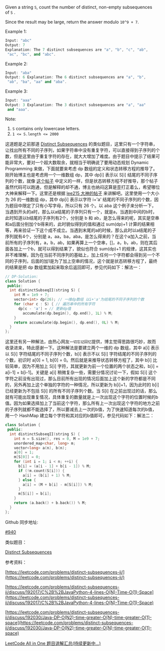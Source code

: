 Given a string `S`, count the number of distinct, non-empty subsequences of `S` .

Since the result may be large, return the answer modulo `10^9 + 7`.

Example 1:

```cpp
Input: "abc"
Output: 7
Explanation: The 7 distinct subsequences are "a", "b", "c", "ab",
 "ac", "bc", and "abc".
```

Example 2:

```cpp
Input: "aba"
Output: 6 Explanation: The 6 distinct subsequences are "a", "b",
 "ab", "ba", "aa" and "aba".
```

Example 3:

```cpp
Input: "aaa"
Output: 3 Explanation: The 3 distinct subsequences are "a", "aa"
 and "aaa".
```

Note:

1. `S` contains only lowercase letters.
2. `1 <= S.length <= 2000`

这道题是之前那道 [Distinct Subsequences](http://www.cnblogs.com/grandyang/p/4294105.html) 的类似题目，这里只有一个字符串，让找出所有不同的子序列，如果字符串中没有重复字符，可以直接得到子序列的个数，但是这里由于重复字符的存在，就大大增加了难度。由于题目中提示了结果可能非常大，要对一个超大数取余，就相当于明确说了要用动态规划 Dynamic Programming 来做，下面就要来考虑 dp 数组的定义和状态转移方程的推导了。刚开始博主也是考虑用一个一维数组 dp，其中 dp[i] 表示以 S[i] 结尾的不同子序列的个数，就像 [这个帖子](https://leetcode.com/problems/distinct-subsequences-ii/discuss/192030/Java-DP-O%5C(N2%5C)-time-greater-O%5C(N%5C)-time-greater-O%5C(1%5C)-space) 中定义的一样，但是状态转移方程不好推导，那个帖子虽然代码可以跑通，但是解释的却不通，博主也纳闷这算是歪打正着么，希望哪位大神来解释一下。这里还是根据 [lee215 大神的帖子](https://leetcode.com/problems/distinct-subsequences-ii/discuss/192017/C%2B%2BJavaPython-4-lines-O%5C(N%5C)-Time-O%5C(1%5C)-Space) 来讲解吧。这里使用一个大小为 26 的一维数组 dp，其中 dp[i] 表示以字符 i+'a' 结尾的不同子序列的个数，因为题目中限定了只有小写字母，所以只有 26 个。以 aba 这个例子来分析一下，当遇到开头的a时，那么以a结尾的子序列只有一个，就是a，当遇到中间的b时，此时知道以b结尾的子序列有2个，分别是 b 和 ab，是怎么得来的呢，其实是空串和a后面分别加个b得来的，此时貌似得到的值和通过 sum(dp)+1 计算的结果相等，再来验证一下这个成不成立。当遇到末尾的a的时候，那么此时以a结尾的子序列就有4个，分别是 a，aa，ba，aba，是怎么得来的？在这个a加入之前，当前所有的子序列有，a，b，ab，如果再算上一个空串，[]，a，b，ab，则在其后面各加上一个b，就可以得到结果了，貌似也符合 sum(dp)+1 的规律，这其实也并不难理解，因为在当前不同序列的基础上，加上任何一个字符都会得到另一个不同的子序列，后面的加1是为了加上空串的情况，这个就是状态转移方程了，最终的结果是把 dp 数组累加起来取余后返回即可，参见代码如下：解法一：

```cpp
// DP-Solution:
class Solution {
 public:
  int distinctSubseqII(string S) {
    int M = 1e9 + 7;
    vector<int> dp(26); // 一维dp数组 以i+'a'为结尾的不同子序列的个数
    for (char c : S) { // 遍历串中的所有字符
      dp[c - 'a'] = // 更新dp值
        accumulate(dp.begin(), dp.end(), 1L) % M;
    }
    return accumulate(dp.begin(), dp.end(), 0L) % M;
  }
};
```

这里还有另一种解法，由热心网友`一切忘记回忆`提供，博主觉得思路很巧妙，故而收录进来，特此感谢一下。这种解法是要建立两个一维的 dp 数组，其中 a[i] 表示以 S[i] 字符结尾的不同子序列个数，b[i] 表示不以 S[i] 字符结尾的不同子序列的个数，初识时 a[0] = 1, b[0] = 0。然后就是来推导状态转移方程了，其中 b[i] 比较简单，因为不用加上 S[i] 字符，其就更新为前一个位置的两个状态之和，b[i] = a[i-1] + b[i-1]。关键是 a[i] 稍微复杂一些，需要分情况讨论一下，假如 S[i] 这个字符之前没有出现过，那么目前所有出现的情况后面加上这个新的字符都是不同的，另外再加上这个单独的字符的一种情况，所以更新为 b[i]+1，因为此时的 b[i] 已经更新为不包括 S[i] 的所有不同子序列个数。当 S[i] 在之前出现过的话，那么就有可能出现重复情况，具体重复的数量就是上一次出现这个字符的位置时候的b值。因为如果选择加上了当前这个字符，那么所有上一次出现这个字符的地方之前的子序列就都不能选择了，所以要减去上一次的b值，为了快速知道每次的b值，用一个 HashMap 建立每个字符和其对应的b值即可，参见代码如下：解法二：

```cpp
class Solution {
 public:
  int distinctSubseqII(string S) {
    int n = S.size(), res = 0, M = 1e9 + 7;
    unordered_map<char, long> m;
    vector<long> a(n), b(n);
    a[0] = 1;
    m[S[0]] = 0;
    for (int i = 1; i < n; ++i) {
      b[i] = (a[i - 1] + b[i - 1]) % M;
      if (!m.count(S[i])) {
        a[i] = (b[i] + 1) % M;
      } else {
        a[i] = (M + b[i] - m[S[i]]) % M;
      }
      m[S[i]] = b[i];
    }
    return (a.back() + b.back()) % M;
  }
};
```

Github 同步地址:

[#940](https://github.com/grandyang/leetcode/issues/940)

类似题目：

[Distinct Subsequences](http://www.cnblogs.com/grandyang/p/4294105.html)

参考资料：

[https://leetcode.com/problems/distinct-subsequences-ii/](https://leetcode.com/problems/distinct-subsequences-ii/)

[](https://leetcode.com/problems/distinct-subsequences-ii/discuss/192017/C%2B%2BJavaPython-4-lines-O(N)-Time-O(1)-Space)[https://leetcode.com/problems/distinct-subsequences-ii/discuss/192017/C%2B%2BJavaPython-4-lines-O(N)-Time-O(1)-Space](https://leetcode.com/problems/distinct-subsequences-ii/discuss/192017/C%2B%2BJavaPython-4-lines-O(N)-Time-O(1)-Space)

[](https://leetcode.com/problems/distinct-subsequences-ii/discuss/192030/Java-DP-O(N2)-time-greater-O(N)-time-greater-O(1)-space)[https://leetcode.com/problems/distinct-subsequences-ii/discuss/192030/Java-DP-O(N2)-time-greater-O(N)-time-greater-O(1)-space](https://leetcode.com/problems/distinct-subsequences-ii/discuss/192030/Java-DP-O(N2)-time-greater-O(N)-time-greater-O(1)-space)

[LeetCode All in One 题目讲解汇总(持续更新中...)](https://www.cnblogs.com/grandyang/p/4606334.html)